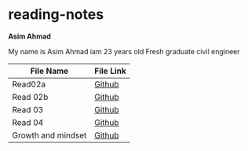 # reading-notes
**Asim Ahmad** 

My name is Asim Ahmad iam 23 years old 
Fresh graduate civil engineer 

| File Name | File Link |
|  ------ |  --------|
| Read02a   |[Github](https://asim401.github.io/reading-notes1/Read02a) |
| Read 02b | [Github](https://asim401.github.io/reading-notes1/read02b)
| Read 03 | [Github](https://asim401.github.io/reading-notes1/Read03)
| Read 04 | [Github](https://asim401.github.io/reading-notes1/Read04)
| Growth and mindset | [Github](https://asim401.github.io/reading-notes1/Growth&mindset) |

